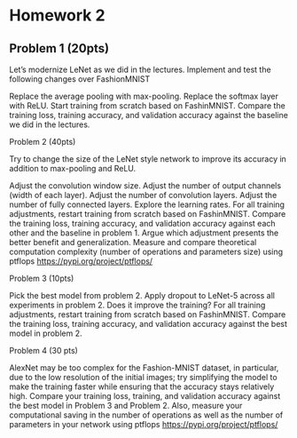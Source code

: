 # Homework 2

## Problem 1 (20pts)

Let’s modernize LeNet as we did in the lectures. Implement and test the following changes over FashionMNIST

Replace the average pooling with max-pooling.
Replace the softmax layer with ReLU.
Start training from scratch based on FashinMNIST. Compare the training loss, training accuracy, and validation accuracy against the baseline we did in the lectures.

 

Problem 2 (40pts)

Try to change the size of the LeNet style network to improve its accuracy in addition to max-pooling and ReLU.

Adjust the convolution window size.
Adjust the number of output channels (width of each layer).
Adjust the number of convolution layers.
Adjust the number of fully connected layers.
Explore the learning rates.
For all training adjustments, restart training from scratch based on FashinMNIST. Compare the training loss, training accuracy, and validation accuracy against each other and the baseline in problem 1. Argue which adjustment presents the better benefit and generalization. Measure and compare theoretical computation complexity (number of operations and parameters size) using ptflops https://pypi.org/project/ptflops/

 

Problem 3 (10pts)

Pick the best model from problem 2. Apply dropout to LeNet-5 across all experiments in problem 2. Does it improve the training? For all training adjustments, restart training from scratch based on FashinMNIST. Compare the training loss, training accuracy, and validation accuracy against the best model in problem 2.

 

Problem 4 (30 pts)

AlexNet may be too complex for the Fashion-MNIST dataset, in particular, due to the low resolution of the initial images; try simplifying the model to make the training faster while ensuring that the accuracy stays relatively high. Compare your training loss, training, and validation accuracy against the best model in Problem 3 and Problem 2. Also, measure your computational saving in the number of operations as well as the number of parameters in your network using ptflops https://pypi.org/project/ptflops/
